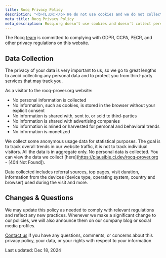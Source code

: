 ```yaml
---
title: Rocq Privacy Policy
description: "<b>TL;DR:</b> We do not use cookies and we do not collect any personal data. We also don't use any third party service."
meta_title: Rocq Privacy Policy
meta_description: Rocq.org doesn’t use cookies and doesn’t collect personal data. Your data is your data, period.
---
```


The Rocq [team](/rocq-team) is committed to complying with GDPR, CCPA, PECR, and other privacy regulations on this website.

## Data Collection

The privacy of your data is very important to us, so we go to great lengths to avoid collecting any personal data and to protect you from third-party services that may track you.

As a visitor to the rocq-prover.org website:

- No personal information is collected
- No information, such as cookies, is stored in the browser without your explicit consent
- No information is shared with, sent to, or sold to third-parties
- No information is shared with advertising companies
- No information is mined or harvested for personal and behavioral trends
- No information is monetized

We collect some anonymous usage data for statistical purposes. The goal is to track overall trends in our website traffic, it is not to track individual visitors. All the data is in aggregate only. No personal data is collected. You can view the data we collect [here](https://plausible.ci.dev/rocq-prover.org - [404 Not Found]).

Data collected includes referral sources, top pages, visit duration, information from the devices (device type, operating system, country and browser) used during the visit and more.

## Changes & Questions

We may update this policy as needed to comply with relevant regulations and reflect any new practices. Whenever we make a significant change to our policies, we will also announce them on our company blog or social media profiles.

[Contact us](https://rocq-prover.zulipchat.com) if you have any questions, comments, or concerns about this privacy policy, your data, or your rights with respect to your information.

Last updated: Dec 18, 2024
